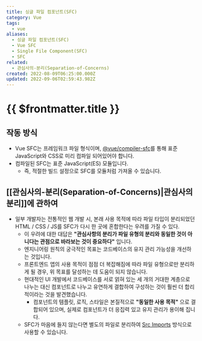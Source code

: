 ```yaml
---
title: 싱글 파일 컴포넌트(SFC)
category: Vue
tags:
  - vue
aliases:
  - 싱글 파일 컴포넌트(SFC)
  - Vue SFC
  - Single File Component(SFC)
  - SFC
related:
  - 관심사의-분리(Separation-of-Concerns)
created: 2022-08-09T06:25:00.000Z
updated: 2022-09-06T02:59:43.982Z
---
```


# {{ $frontmatter.title }}

## 작동 방식

- Vue SFC는 프레임워크 파일 형식이며, [@vue/compiler-sfc](https://github.com/vuejs/core/tree/main/packages/compiler-sfc)를 통해 표준 JavaScript와 CSS로 미리 컴파일 되어있어야 합니다.
- 컴파일된 SFC는 표준 JavaScript(ES) 모듈입니다.
  - 즉, 적절한 빌드 설정으로 SFC를 모듈처럼 가져올 수 있습니다.

## [[관심사의-분리(Separation-of-Concerns)|관심사의 분리]]에 관하여

- 일부 개발자는 전통적인 웹 개발 시, 본래 사용 목적에 따라 파일 타입이 분리되었던 HTML / CSS / JS를 SFC가 다시 한 곳에 혼합한다는 우려를 가질 수 있다.
  - 이 우려에 대한 대답은 **"관심사항의 분리가 파일 유형의 분리와 동일한 것이 아니다는 관점으로 바라보는 것이 중요하다"** 입니다.
  - 엔지니어링 원칙의 궁극적인 목표는 코드베이스의 유지 관리 가능성을 개선하는 것입니다.
  - 프론트엔드 앱의 사용 목적이 점점 더 복잡해짐에 따라 파일 유형으로만 분리하게 될 경우, 위 목표를 달성하는 데 도움이 되지 않습니다.
  - 현대적인 UI 개발에서 코드베이스를 서로 얽혀 있는 세 개의 거대한 계층으로 나누는 대신 컴포넌트로 나누고 유연하게 결합하여 구성하는 것이 훨씬 더 합리적이라는 것을 발견했습니다.
    - 컴포넌트의 템플릿, 로직, 스타일은 본질적으로 **"동일한 사용 목적"** 으로 결합되어 있으며, 실제로 컴포넌트가 더 응집력 있고 유지 관리가 용이해 집니다.
  - SFC가 마음에 들지 않는다면 별도의 파일로 분리하여 [Src Imports](https://vuejs.org/api/sfc-spec.html#src-imports) 방식으로 사용할 수 있습니다.
